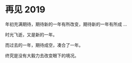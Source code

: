 # 再见 2019

年初充满期待，期待新的一年有所改变，期待新的一年有所成  ...  

时光飞逝，又是新的一年。  

而过去的一年，期待成空，凑合了一年。  

终究是没有大毅力去改变眼下的境况。

